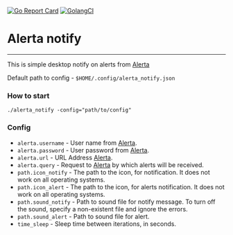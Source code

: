 [![Go Report Card](https://goreportcard.com/badge/github.com/OldTyT/alerta_notify)](https://goreportcard.com/report/OldTyT/alerta_notify)
[![GolangCI](https://golangci.com/badges/github.com/OldTyT/alerta_notify.svg)](https://golangci.com/r/github.com/OldTyT/alerta_notify)


# Alerta notify

---

This is simple desktop notify on alerts from [Alerta](https://github.com/alerta/alerta)

Default path to config - `$HOME/.config/alerta_notify.json`

### How to start

```
./alerta_notify -config="path/to/config"
```

### Config

* `alerta.username` - User name from [Alerta](https://github.com/alerta/alerta).
* `alerta.password` - User password from [Alerta](https://github.com/alerta/alerta).
* `alerta.url` - URL Address [Alerta](https://github.com/alerta/alerta).
* `alerta.query` - Request to [Alerta](https://github.com/alerta/alerta) by which alerts will be received.
* `path.icon_notify` - The path to the icon, for notification. It does not work on all operating systems.
* `path.icon_alert` - The path to the icon, for alerts notification. It does not work on all operating systems.
* `path.sound_notify` - Path to sound file for notify message. To turn off the sound, specify a non-existent file and ignore the errors.
* `path.sound_alert` - Path to sound file for alert.
* `time_sleep` - Sleep time between iterations, in seconds.
